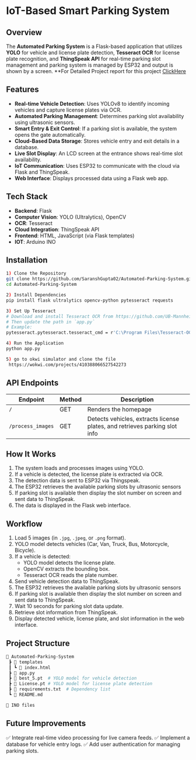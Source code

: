 # **IoT-Based Smart Parking System**

## **Overview**
The **Automated Parking System** is a Flask-based application that utilizes **YOLO** for vehicle and license plate detection, **Tesseract OCR** for license plate recognition, and **ThingSpeak API** for real-time parking slot management and parking system is managed by ESP32 and output is shown by a screen.
**For Detailed Project report for this project [ClickHere]([IOT%20based%20Car%20Parking%20System.pdf](https://docs.google.com/document/d/1eMI91i_AxunxBf9wceRgtuGP6XGCJUhY/edit?usp=sharing&ouid=114326110509733353084&rtpof=true&sd=true))


## **Features**
- **Real-time Vehicle Detection**: Uses YOLOv8 to identify incoming vehicles and capture license plates via OCR.
- **Automated Parking Management**: Determines parking slot availability using ultrasonic sensors.
- **Smart Entry & Exit Control**: If a parking slot is available, the system opens the gate automatically.
- **Cloud-Based Data Storage**: Stores vehicle entry and exit details in a database.
- **Live Slot Display**: An LCD screen at the entrance shows real-time slot availability.
- **IoT Communication**: Uses ESP32 to communicate with the cloud via Flask and ThingSpeak.
- **Web Interface**: Displays processed data using a Flask web app.

## **Tech Stack**
- **Backend**: Flask
- **Computer Vision**: YOLO (Ultralytics), OpenCV
- **OCR**: Tesseract
- **Cloud Integration**: ThingSpeak API
- **Frontend**: HTML, JavaScript (via Flask templates)
- **IOT**: Arduino INO

## **Installation**

```bash
1) Clone the Repository
git clone https://github.com/SaranshGupta02/Automated-Parking-System.git
cd Automated-Parking-System

2) Install Dependencies
pip install flask ultralytics opencv-python pytesseract requests

3) Set Up Tesseract
# Download and install Tesseract OCR from https://github.com/UB-Mannheim/tesseract/wiki
# Then update the path in `app.py`
# Example:
pytesseract.pytesseract.tesseract_cmd = r'C:\Program Files\Tesseract-OCR\tesseract.exe'

4) Run the Application
python app.py

5) go to okwi simulator and clone the file
 https://wokwi.com/projects/410388066527542273
```

## **API Endpoints**
| Endpoint         | Method | Description                                                       |
|-----------------|--------|-------------------------------------------------------------------|
| `/`             | GET    | Renders the homepage                                            |
| `/process_images` | GET    | Detects vehicles, extracts license plates, and retrieves parking slot info |

## **How It Works**
1. The system loads and processes images using YOLO.
2. If a vehicle is detected, the license plate is extracted via OCR.
3. The detection data is sent to ESP32 via Thingspeak.
4. The ESP32 retrieves the available parking slots by ultrasonic sensors
5. If parking slot is available then display the slot number on screen and sent data to ThingSpeak.
6. The data is displayed in the Flask web interface.

## **Workflow**
1. Load 5 images (in `.jpg`, `.jpeg`, or `.png` format).
2. YOLO model detects vehicles (Car, Van, Truck, Bus, Motorcycle, Bicycle).
3. If a vehicle is detected:
   - YOLO model detects the license plate.
   - OpenCV extracts the bounding box.
   - Tesseract OCR reads the plate number.
4. Send vehicle detection data to ThingSpeak.
5. The ESP32 retrieves the available parking slots by ultrasonic sensors
6. If parking slot is available then display the slot number on screen and sent data to ThingSpeak.
7. Wait 10 seconds for parking slot data update.
8. Retrieve slot information from ThingSpeak.
9. Display detected vehicle, license plate, and slot information in the web interface.

## **Project Structure**
```bash
📂 Automated-Parking-System
 ┣ 📂 templates
 ┃ ┗ 📜 index.html
 ┣ 📜 app.py
 ┣ 📜 best_5.pt  # YOLO model for vehicle detection
 ┣ 📜 License.pt # YOLO model for license plate detection
 ┣ 📜 requirements.txt  # Dependency list
 ┗ 📜 README.md

📂 INO files

```

## **Future Improvements**
✅ Integrate real-time video processing for live camera feeds.
✅ Implement a database for vehicle entry logs.
✅ Add user authentication for managing parking slots.

